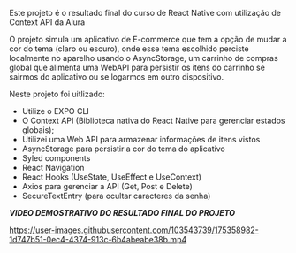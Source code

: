 Este projeto é o resultado final do curso de React Native com utilização de Context API da Alura

O projeto simula um aplicativo de E-commerce que tem a opção de mudar a cor do tema (claro ou escuro),
onde esse tema escolhido perciste localmente no aparelho usando o AsyncStorage,
um carrinho de compras global que alimenta uma WebAPI para persistir os itens do carrinho se sairmos do aplicativo
ou se logarmos em outro dispositivo.

Neste projeto foi uitlizado:


* Utilize o EXPO CLI
* O Context API (Biblioteca nativa do React Native para gerenciar estados globais);
* Utilizei uma Web API para armazenar informações de itens vistos 
* AsyncStorage para persistir a cor do tema do aplicativo
* Syled components
* React Navigation 
* React Hooks (UseState, UseEffect e UseContext)
* Axios para gerenciar a API (Get, Post e Delete)
* SecureTextEntry (para ocultar caracteres da senha)


***VIDEO DEMOSTRATIVO DO RESULTADO FINAL DO PROJETO*** 



https://user-images.githubusercontent.com/103543739/175358982-1d747b51-0ec4-4374-913c-6b4abeabe38b.mp4

